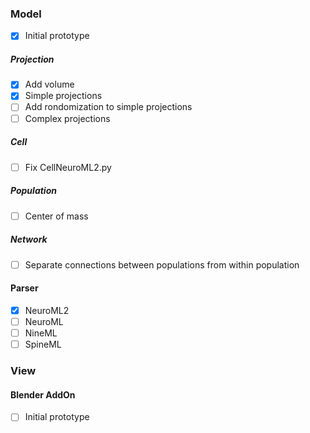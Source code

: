 ### Model
- [X] Initial prototype
##### Projection
- [X] Add volume
- [X] Simple projections
- [ ] Add rondomization to simple projections
- [ ] Complex projections
##### Cell
- [ ] Fix CellNeuroML2.py
##### Population
- [ ] Center of mass
##### Network
- [ ] Separate connections between populations from within population

#### Parser
- [X] NeuroML2
- [ ] NeuroML
- [ ] NineML
- [ ] SpineML

### View
#### Blender AddOn
- [ ] Initial prototype 
